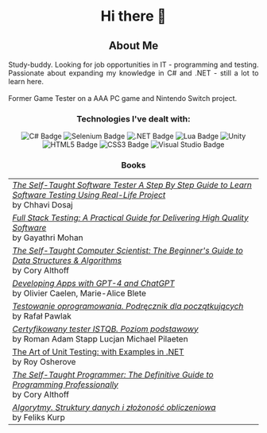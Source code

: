 <h1 align="center">Hi there 👋</h1>
<h2 align="center"> About Me</h2>
<div align="justify">
Study-buddy. Looking for job opportunities in IT - programming and testing. Passionate about expanding my knowledge in C# and .NET - still a lot to learn here.
  <br> 
  <br>
Former Game Tester on a AAA PC game and Nintendo Switch project. 
</div>

<h3 align="center"> Technologies I've dealt with:</h3>
<div align="center">
  
![C# Badge](https://img.shields.io/badge/C%23-512BD4?logo=csharp&logoColor=fff&style=plastic)
![Selenium Badge](https://img.shields.io/badge/Selenium-43B02A?logo=selenium&logoColor=fff&style=plastic)
![.NET Badge](https://img.shields.io/badge/.NET-512BD4?logo=dotnet&logoColor=fff&style=plastic)
![Lua Badge](https://img.shields.io/badge/Lua-2C2D72?logo=lua&logoColor=fff&style=plastic)
![Unity](https://img.shields.io/badge/unity-%23000000.svg?style=for-the-badge&logo=unity&logoColor=white&style=plastic)
![HTML5 Badge](https://img.shields.io/badge/HTML5-E34F26?logo=html5&logoColor=fff&style=plastic)
![CSS3 Badge](https://img.shields.io/badge/CSS3-1572B6?logo=css3&logoColor=fff&style=plastic)
![Visual Studio Badge](https://img.shields.io/badge/Visual%20Studio-5C2D91?logo=visualstudio&logoColor=fff&style=plastic)

</div>
<h3 align="center">Books</h2>
<table align="center">
  <tr>
   <td>
     <a href="https://www.amazon.com/Self-Taught-Software-Testing-Real-Life-Project/dp/B087R7ZKHG"> <i>The Self-Taught Software Tester A Step By Step Guide to Learn Software Testing Using Real-Life Project</i></a> <br> by Chhavi Dosaj 
   </td>
    </tr>
  <tr>
  <td>
    <a href="https://www.amazon.com/Full-Stack-Testing-Practical-Delivering/dp/1098108132"><i>Full Stack Testing: A Practical Guide for Delivering High Quality Software</i></a> <br>by Gayathri Mohan
  </td>
    </tr>
  <tr>
  <td>
    <a href="https://www.amazon.com/Self-Taught-Computer-Scientist-Beginners-Science/dp/1119724414"><i>The Self-Taught Computer Scientist: The Beginner's Guide to Data Structures & Algorithms</i></a> <br>by Cory Althoff
  </td>
    </tr>
</tr>
<tr>
  <td>
    <a href="https://www.amazon.com/Developing-Apps-GPT-4-ChatGPT-Intelligent/dp/1098152484"><i>Developing Apps with GPT-4 and ChatGPT</i></a> <br> by Olivier Caelen, Marie-Alice Blete 
  </td>
</tr>
<tr>
  <td>
    <a href="https://helion.pl/ksiazki/testowanie-oprogramowania-podrecznik-dla-poczatkujacych-rafal-pawlak,szteop.htm"><i>Testowanie oprogramowania. Podręcznik dla początkujących</i></a> <br> by Rafał Pawlak
  </td>
</tr>
  <tr>
    <td>
       <a href="https://helion.pl/ksiazki/certyfikowany-tester-istqb-poziom-podstawowy-adam-roman-lucjan-stapp,ctispv.htm"> <i>Certyfikowany tester ISTQB. Poziom podstawowy</i><br></a> by Roman Adam Stapp Lucjan Michael Pilaeten
    </td>
  </tr>
  <tr>
    <td>
      <a href="https://www.amazon.pl/Art-Unit-Testing-Examples-NET/dp/1933988274"><i></i>The Art of Unit Testing: with Examples in .NET</i></a><br> by Roy Osherove
    </td>
  </tr>
  <tr>
    <td>
      <a href="https://www.amazon.com/Self-Taught-Programmer-Definitive-Programming-Professionally/dp/0999685902"><i>The Self-Taught Programmer: The Definitive Guide to Programming Professionally</i></a><br> by Cory Althoff
    </td>
  </tr>
  <tr>
    <td>
      <a href="https://helion.pl/ksiazki/algorytmy-struktury-danych-i-zlozonosc-obliczeniowa-feliks-kurp,alstda.htm"><i>Algorytmy. Struktury danych i złożoność obliczeniowa</i></a><br> by Feliks Kurp
    </td>
  </tr>
<!--
**WojciechMarczewski/WojciechMarczewski** is a ✨ _special_ ✨ repository because its `README.md` (this file) appears on your GitHub profile.



Here are some ideas to get you started:

- 🔭 I’m currently working on ...
- 🌱 I’m currently learning ...
- 👯 I’m looking to collaborate on ...
- 🤔 I’m looking for help with ...
- 💬 Ask me about ...
- 📫 How to reach me: ...
- 😄 Pronouns: ...
- ⚡ Fun fact: ...
-->
